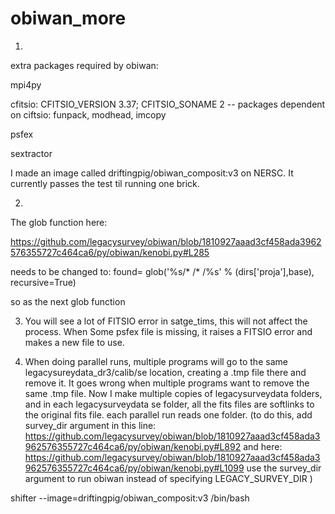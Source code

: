 # obiwan_more
1.

extra packages required by obiwan:

mpi4py

cfitsio: CFITSIO_VERSION 3.37; CFITSIO_SONAME 2 
        -- packages dependent on ciftsio: funpack, modhead, imcopy

psfex

sextractor


I made an image called driftingpig/obiwan_composit:v3 on NERSC. It currently passes the test til running one brick.

2.

The glob function here:

https://github.com/legacysurvey/obiwan/blob/1810927aaad3cf458ada3962576355727c464ca6/py/obiwan/kenobi.py#L285

needs to be changed to:
found= glob('%s/* /* /%s' % (dirs['proja'],base), recursive=True)

so as the next glob function

3. You will see a lot of FITSIO error in satge_tims, this will not affect the process. When Some psfex file is missing, it raises a FITSIO error and makes a new file to use. 

4. When doing parallel runs, multiple programs will go to the same legacysureydata_dr3/calib/se location, creating a .tmp file there and remove it. It goes wrong when multiple programs want to remove the same .tmp file. Now I make multiple copies of legacysurveydata folders, and in each legacysurveydata se folder, all the fits files are softlinks to the original fits file. each parallel run reads one folder. (to do this, add survey_dir argument in this line: https://github.com/legacysurvey/obiwan/blob/1810927aaad3cf458ada3962576355727c464ca6/py/obiwan/kenobi.py#L892 and here: https://github.com/legacysurvey/obiwan/blob/1810927aaad3cf458ada3962576355727c464ca6/py/obiwan/kenobi.py#L1099 use the survey_dir argument to run obiwan instead of specifying LEGACY_SURVEY_DIR )

shifter --image=driftingpig/obiwan_composit:v3 /bin/bash
